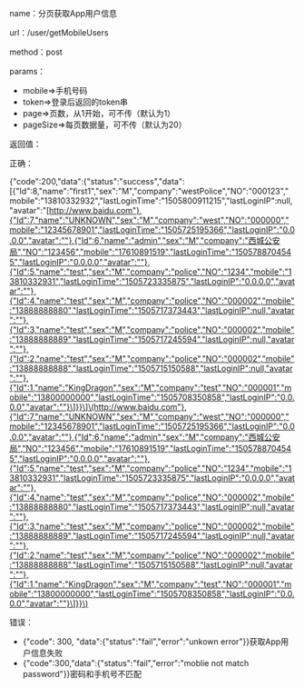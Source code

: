 name：分页获取App用户信息

url：/user/getMobileUsers

method：post

params：

* mobile=&gt;手机号码
* token=&gt;登录后返回的token串
* page=&gt;页数，从1开始，可不传（默认为1）
* pageSize=&gt;每页数据量，可不传（默认为20）

返回值：

正确：

{"code":200,"data":{"status":"success","data":\[{"Id":8,"name":"first1","sex":"M","company":"westPolice","NO":"000123","mobile":"13810332932","lastLoginTime":"1505800911215","lastLoginIP":null,"avatar":"\[http://www.baidu.com"},{"Id":7,"name":"UNKNOWN","sex":"M","company":"west","NO":"000000","mobile":"12345678901","lastLoginTime":"1505725195366","lastLoginIP":"0.0.0.0","avatar":""},{"Id":6,"name":"admin","sex":"M","company":"西城公安局","NO":"123456","mobile":"17610891519","lastLoginTime":"1505788704545","lastLoginIP":"0.0.0.0","avatar":""},{"Id":5,"name":"test","sex":"M","company":"police","NO":"1234","mobile":"13810332931","lastLoginTime":"1505723335875","lastLoginIP":"0.0.0.0","avatar":""},{"Id":4,"name":"test","sex":"M","company":"police","NO":"000002","mobile":"13888888880","lastLoginTime":"1505717373443","lastLoginIP":null,"avatar":""},{"Id":3,"name":"test","sex":"M","company":"police","NO":"000002","mobile":"13888888889","lastLoginTime":"1505717245594","lastLoginIP":null,"avatar":""},{"Id":2,"name":"test","sex":"M","company":"police","NO":"000002","mobile":"13888888888","lastLoginTime":"1505715150588","lastLoginIP":null,"avatar":""},{"Id":1,"name":"KingDragon","sex":"M","company":"test","NO":"000001","mobile":"13800000000","lastLoginTime":"1505708350858","lastLoginIP":"0.0.0.0","avatar":""}\]}}\]\(http://www.baidu.com"},{"Id":7,"name":"UNKNOWN","sex":"M","company":"west","NO":"000000","mobile":"12345678901","lastLoginTime":"1505725195366","lastLoginIP":"0.0.0.0","avatar":""},{"Id":6,"name":"admin","sex":"M","company":"西城公安局","NO":"123456","mobile":"17610891519","lastLoginTime":"1505788704545","lastLoginIP":"0.0.0.0","avatar":""},{"Id":5,"name":"test","sex":"M","company":"police","NO":"1234","mobile":"13810332931","lastLoginTime":"1505723335875","lastLoginIP":"0.0.0.0","avatar":""},{"Id":4,"name":"test","sex":"M","company":"police","NO":"000002","mobile":"13888888880","lastLoginTime":"1505717373443","lastLoginIP":null,"avatar":""},{"Id":3,"name":"test","sex":"M","company":"police","NO":"000002","mobile":"13888888889","lastLoginTime":"1505717245594","lastLoginIP":null,"avatar":""},{"Id":2,"name":"test","sex":"M","company":"police","NO":"000002","mobile":"13888888888","lastLoginTime":"1505715150588","lastLoginIP":null,"avatar":""},{"Id":1,"name":"KingDragon","sex":"M","company":"test","NO":"000001","mobile":"13800000000","lastLoginTime":"1505708350858","lastLoginIP":"0.0.0.0","avatar":""}\]}}\)

错误：

* {"code": 300, "data":{"status":"fail","error":"unkown error"}}获取App用户信息失败
* {"code":300,"data":{"status":"fail","error":"moblie not match password"}}密码和手机号不匹配



